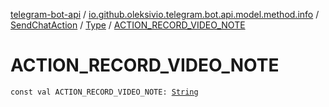 [telegram-bot-api](../../../index.md) / [io.github.oleksivio.telegram.bot.api.model.method.info](../../index.md) / [SendChatAction](../index.md) / [Type](index.md) / [ACTION_RECORD_VIDEO_NOTE](./-a-c-t-i-o-n_-r-e-c-o-r-d_-v-i-d-e-o_-n-o-t-e.md)

# ACTION_RECORD_VIDEO_NOTE

`const val ACTION_RECORD_VIDEO_NOTE: `[`String`](https://kotlinlang.org/api/latest/jvm/stdlib/kotlin/-string/index.html)
